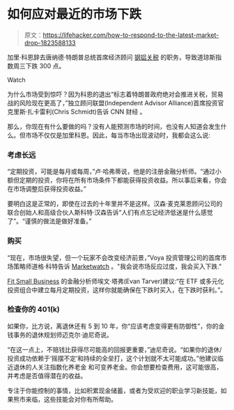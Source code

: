 # 如何应对最近的市场下跌

> 原文：<https://lifehacker.com/how-to-respond-to-the-latest-market-drop-1823588133>

加里·科恩辞去唐纳德·特朗普总统首席经济顾问 [钢铝关税](https://twocents.lifehacker.com/heres-who-would-be-bothered-by-trumps-import-tariffs-1823469353) 的职务，导致道琼斯指数周三下跌 300 点。

Watch

为什么市场受到惊吓？因为科恩的退出“标志着特朗普政府绝对会推进关税，贸易战的风险现在更高了，”独立顾问联盟(Independent Advisor Alliance)首席投资官克里斯·扎卡雷利(Chris Schmidt)告诉 CNN 财经 。

那么，你现在有什么要做的吗？没有人能预测市场的时间，也没有人知道会发生什么。但市场不仅仅是加里科恩。因此，每当市场出现波动时，我都会这么说:

### 考虑长远

“定期投资，可能是每月或每周，”卢·哈弗蒂说，他是的注册金融分析师。“通过小额但定期的投资，你将在所有市场条件下都能获得投资收益。所以事后来看，你会在市场调整后获得投资收益。”

要明白这是正常的，即使在过去的十年里并不是这样。汉森·麦克莱恩顾问公司的联合创始人和高级合伙人斯科特·汉森告诉“人们有点忘记经济低迷是什么感觉了”。“谨慎的做法是做好准备。”

### 购买

“现在，市场很失望，但一个玩家不会改变经济前景，”Voya 投资管理公司的首席市场策略师道格·科特告诉 [Marketwatch](https://www.marketwatch.com/story/stock-market-dollar-rattled-after-gary-cohn-resigns-from-trump-white-house-2018-03-06) 。"我会说市场反应过度，我会买入下跌."

[Fit Small Business](https://fitsmallbusiness.com/) 的金融分析师埃文·塔弗(Evan Tarver)建议:“在 ETF 或多元化投资组合中建立每月定期投资，这样你就能确保在下跌时买入，在下跌时获利。”。

### 检查你的 401(k)

如果你，比方说，离退休还有 5 到 10 年，你“应该考虑变得更有防御性”，你的金钱事务的退休规划师迈克尔·迪尼奇说。

“在这一点上，不赔钱比获得尽可能高的回报更重要，”迪尼奇说。“如果你的退休/投资成功依赖于‘摇摆不定’和持续的全垒打，这个计划就不太可能成功。”他建议临近退休的人关注指数化养老金 和可变养老金。你会想要检查费用，这可能很高，并考虑是否值得潜在的收益。

专注于你能控制的事情，比如积累现金储蓄，或者为受欢迎的职业学习新技能，如果熊市来临，这些技能会对你有所帮助。